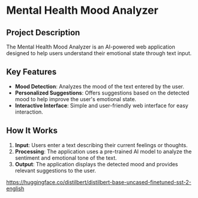 # Mental Health Mood Analyzer

## Project Description
The Mental Health Mood Analyzer is an AI-powered web application designed to help users understand their emotional state through text input.

## Key Features
- **Mood Detection**: Analyzes the mood of the text entered by the user.
- **Personalized Suggestions**: Offers suggestions based on the detected mood to help improve the user's emotional state.
- **Interactive Interface**: Simple and user-friendly web interface for easy interaction.

## How It Works
1. **Input**: Users enter a text describing their current feelings or thoughts.
2. **Processing**: The application uses a pre-trained AI model to analyze the sentiment and emotional tone of the text.
3. **Output**: The application displays the detected mood and provides relevant suggestions to the user.

https://huggingface.co/distilbert/distilbert-base-uncased-finetuned-sst-2-english
